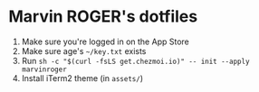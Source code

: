 # Marvin ROGER's dotfiles

1. Make sure you're logged in on the App Store
2. Make sure age's `~/key.txt` exists
3. Run `sh -c "$(curl -fsLS get.chezmoi.io)" -- init --apply marvinroger`
4. Install iTerm2 theme (in `assets/`)
